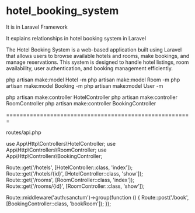 # hotel_booking_system
It is in Laravel Framework

It explains relationships in hotel booking system in Laravel

The Hotel Booking System is a web-based application built using Laravel that allows users to browse available hotels and rooms, make bookings, and manage reservations. This system is designed to handle hotel listings, room availability, user authentication, and booking management efficiently.

php artisan make:model Hotel -m
php artisan make:model Room -m
php artisan make:model Booking -m
php artisan make:model User -m


php artisan make:controller HotelController
php artisan make:controller RoomController
php artisan make:controller BookingController

=======================================================

routes/api.php

use App\Http\Controllers\HotelController;
use App\Http\Controllers\RoomController;
use App\Http\Controllers\BookingController;

Route::get('/hotels', [HotelController::class, 'index']);
Route::get('/hotels/{id}', [HotelController::class, 'show']);
Route::get('/rooms', [RoomController::class, 'index']);
Route::get('/rooms/{id}', [RoomController::class, 'show']);

Route::middleware('auth:sanctum')->group(function () {
    Route::post('/book', [BookingController::class, 'bookRoom']);
});


